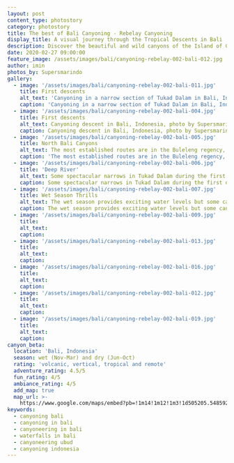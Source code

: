 ```yaml
---
layout: post
content_type: photostory
category: photostory
title: The best of Bali Canyoning - Rebelay Canyoning
display_title: A visual journey through the Tropical Descents in Bali
description: Discover the beautiful and wild canyons of the Island of Gods by the eyes of Supersmarindo
date: 2020-02-27 09:00:00
feature_image: /assets/images/bali/canyoning-rebelay-002-bali-012.jpg
author: imin
photos_by: Supersmarindo
gallery:
  - image: '/assets/images/bali/canyoning-rebelay-002-bali-011.jpg'
    title: First descents
    alt_text: 'Canyoning in a narrow section of Tukad Dalam in Bali, Indonesia. Photo © Supersmarindo.'
    caption: 'Canyoning in a narrow section of Tukad Dalam in Bali, Indonesia. Photo © Supersmarindo.'
  - image: '/assets/images/bali/canyoning-rebelay-002-bali-004.jpg'
    title: First descents
    alt_text: Canyoning descent in Bali, Indonesia, photo by Supersmarindo Imin. Rebelay Canyoning
    caption: Canyoning descent in Bali, Indonesia, photo by Supersmarindo Imin. Rebelay Canyoning
  - image: '/assets/images/bali/canyoning-rebelay-002-bali-005.jpg'
    title: North Bali Canyons
    alt_text: The most established routes are in the Buleleng regency, namely in the surrounding areas of Gitgit and Sambangan villages. Remote descents like technical Tamata (pictured) require contacting local operators.
    caption: 'The most established routes are in the Buleleng regency, namely in the surrounding areas of Gitgit and Sambangan villages. Remote descents like technical Tamata (pictured) require contacting local operators.'
  - image: '/assets/images/bali/canyoning-rebelay-002-bali-006.jpg'
    title: 'Deep River'
    alt_text: Some spectacular narrows in Tukad Dalam during the first descent in April 2019. The remoteness of the Balinese canyons means you will find these places all for yourself during a descent. Despite, the wild environment requires local knowledge to be experienced safely. 
    caption: Some spectacular narrows in Tukad Dalam during the first descent in April 2019. The remoteness of the Balinese canyons means you will find these places all for yourself during a descent. Despite, the wild environment requires local knowledge to be experienced safely.
  - image: '/assets/images/bali/canyoning-rebelay-002-bali-007.jpg'
    title: Wet Season Thrills
    alt_text: The wet season provides exciting water levels but some canyons might not be accessible; it also requires careful planning due to the daily tropical downpours which often result in flash floods. Here, Re:belay Editor Gus Schiavon during the first descent of Tukad Marah, Sekumpul.   
    caption: The wet season provides exciting water levels but some canyons might not be accessible; it also requires careful planning due to the daily tropical downpours which often result in flash floods. Here, Re:belay Editor Gus Schiavon during the first descent of Tukad Marah, Sekumpul.  
  - image: '/assets/images/bali/canyoning-rebelay-002-bali-009.jpg'
    title: 
    alt_text:
    caption:
  - image: '/assets/images/bali/canyoning-rebelay-002-bali-013.jpg'
    title:
    alt_text:
    caption:
  - image: '/assets/images/bali/canyoning-rebelay-002-bali-016.jpg'
    title: 
    alt_text:
    caption:
  - image: '/assets/images/bali/canyoning-rebelay-002-bali-012.jpg'
    title: 
    alt_text:
    caption:
  - image: '/assets/images/bali/canyoning-rebelay-002-bali-019.jpg'
    title:
    alt_text:
    caption:
canyon_beta:
  location: 'Bali, Indonesia'
  season: wet (Nov-Mar) and dry (Jun-Oct)
  rating: 'volcanic, vertical, tropical and remote'
  adventure_rating: 4.5/5
  fun_rating: 4/5
  ambiance_rating: 4/5
  add_map: true  
  map_url: >-
    https://www.google.com/maps/embed?pb=!1m14!1m12!1m3!1d505205.5485928373!2d115.06807145593017!3d-8.409129609744381!2m3!1f0!2f0!3f0!3m2!1i1024!2i768!4f13.1!5e0!3m2!1sen!2snz!4v1582837958310!5m2!1sen!2snz"
keywords:
  - canyoning bali
  - canyoning in bali
  - canyoneering in bali
  - waterfalls in bali
  - canyoneering ubud
  - canyoning indonesia
---
```

